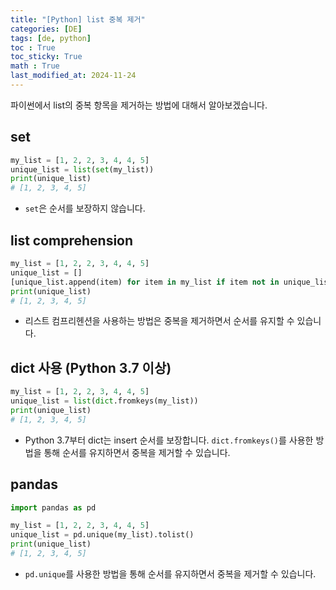 ```yaml
---
title: "[Python] list 중복 제거"
categories: [DE]
tags: [de, python]
toc : True
toc_sticky: True
math : True
last_modified_at: 2024-11-24
---
```


파이썬에서 list의 중복 항목을 제거하는 방법에 대해서 알아보겠습니다.


## set
```py
my_list = [1, 2, 2, 3, 4, 4, 5]
unique_list = list(set(my_list))
print(unique_list)
# [1, 2, 3, 4, 5]
```

- `set`은 순서를 보장하지 않습니다.


## list comprehension
```py
my_list = [1, 2, 2, 3, 4, 4, 5]
unique_list = []
[unique_list.append(item) for item in my_list if item not in unique_list]
print(unique_list)
# [1, 2, 3, 4, 5]
```

- 리스트 컴프리헨션을 사용하는 방법은 중복을 제거하면서 순서를 유지할 수 있습니다.


## dict 사용 (Python 3.7 이상)
```py
my_list = [1, 2, 2, 3, 4, 4, 5]
unique_list = list(dict.fromkeys(my_list))
print(unique_list)
# [1, 2, 3, 4, 5]
```

- Python 3.7부터 dict는 insert 순서를 보장합니다. `dict.fromkeys()`를 사용한 방법을 통해 순서를 유지하면서 중복을 제거할 수 있습니다.


## pandas
```py
import pandas as pd

my_list = [1, 2, 2, 3, 4, 4, 5]
unique_list = pd.unique(my_list).tolist()
print(unique_list)
# [1, 2, 3, 4, 5]
```

- `pd.unique`를 사용한 방법을 통해 순서를 유지하면서 중복을 제거할 수 있습니다.
